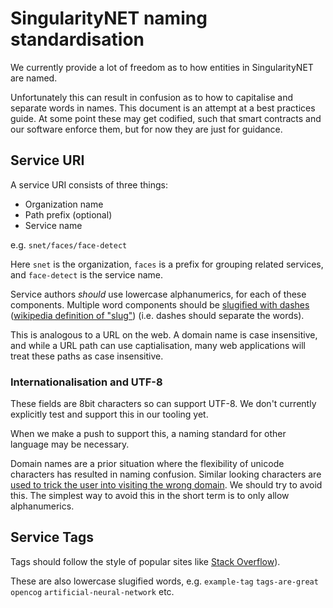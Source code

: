 # SingularityNET naming standardisation

We currently provide a lot of freedom as to how entities in SingularityNET are named.

Unfortunately this can result in confusion as to how to capitalise and separate words in names.
This document is an attempt at a best practices guide. At some point these may get codified, such
that smart contracts and our software enforce them, but for now they are just for guidance.

## Service URI

A service URI consists of three things:
- Organization name
- Path prefix (optional)
- Service name

e.g. `snet/faces/face-detect`

Here `snet` is the organization, `faces` is a prefix for grouping related services, and `face-detect` is the service name.

Service authors *should* use lowercase alphanumerics, for each of these components. Multiple word components should
be [slugified with dashes](https://docs.djangoproject.com/en/2.1/ref/utils/#django.utils.text.slugify) ([wikipedia definition of "slug"](https://en.wikipedia.org/wiki/Clean_URL#Slug)) (i.e. dashes should separate the words).

This is analogous to a URL on the web. A domain name is case insensitive, and while a URL path can use captialisation, many web applications
will treat these paths as case insensitive.

### Internationalisation and UTF-8

These fields are 8bit characters so can support UTF-8. We don't currently explicitly test and support this in our tooling yet.

When we make a push to support this, a naming standard for other language may be necessary.

Domain names are a prior situation where the flexibility of unicode characters has resulted in naming confusion. Similar looking
characters are [used to trick the user into visiting the wrong domain](https://en.wikipedia.org/wiki/IDN_homograph_attack).
We should try to avoid this. The simplest way to avoid this in the short term is to only allow alphanumerics.

## Service Tags

Tags should follow the style of popular sites like [Stack Overflow](https://stackoverflow.com/)).

These are also lowercase slugified words, e.g. `example-tag` `tags-are-great` `opencog` `artificial-neural-network` etc.